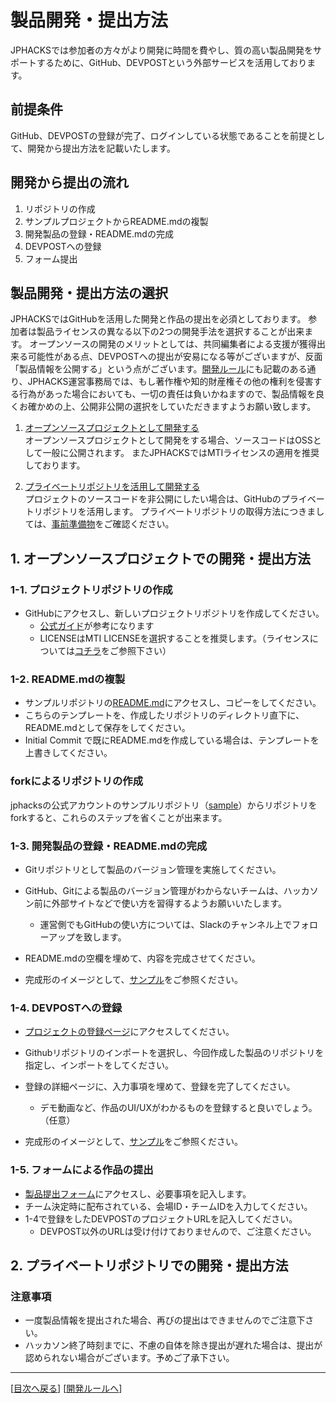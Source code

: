 # 製品開発・提出方法
JPHACKSでは参加者の方々がより開発に時間を費やし、質の高い製品開発をサポートするために、GitHub、DEVPOSTという外部サービスを活用しております。

## 前提条件
GitHub、DEVPOSTの登録が完了、ログインしている状態であることを前提として、開発から提出方法を記載いたします。

## 開発から提出の流れ

1. リポジトリの作成
2. サンプルプロジェクトからREADME.mdの複製
3. 開発製品の登録・README.mdの完成
4. DEVPOSTへの登録
5. フォーム提出

## 製品開発・提出方法の選択
JPHACKSではGitHubを活用した開発と作品の提出を必須としております。
参加者は製品ライセンスの異なる以下の2つの開発手法を選択することが出来ます。
オープンソースの開発のメリットとしては、共同編集者による支援が獲得出来る可能性がある点、DEVPOSTへの提出が安易になる等がございますが、反面「製品情報を公開する」という点がございます。[開発ルール](rule.md)にも記載のある通り、JPHACKS運営事務局では、もし著作権や知的財産権その他の権利を侵害する行為があった場合においても、一切の責任は負いかねますので、製品情報を良くお確かめの上、公開非公開の選択をしていただきますようお願い致します。

1. [オープンソースプロジェクトとして開発する](#section1)  
オープンソースプロジェクトとして開発をする場合、ソースコードはOSSとして一般に公開されます。
またJPHACKSではMTIライセンスの適用を推奨しております。

2. [プライベートリポジトリを活用して開発する](#section2)  
プロジェクトのソースコードを非公開にしたい場合は、GitHubのプライベートリポジトリを活用します。
プライベートリポジトリの取得方法につきましては、[事前準備物](tools.md)をご確認ください。

## <a name="section1">1. オープンソースプロジェクトでの開発・提出方法
### 1-1. プロジェクトリポジトリの作成
* GitHubにアクセスし、新しいプロジェクトリポジトリを作成してください。
  * [公式ガイド](https://guides.github.com/activities/hello-world/)が参考になります
  * LICENSEはMTI LICENSEを選択することを推奨します。（ライセンスについては[コチラ](https://help.github.com/articles/open-source-licensing/)をご参照下さい）

### 1-2. README.mdの複製
* サンプルリポジトリの[README.md](https://github.com/jphacks/sample/blame/master/README.md)にアクセスし、コピーをしてください。
* こちらのテンプレートを、作成したリポジトリのディレクトリ直下に、README.mdとして保存をしてください。
* Initial Commit で既にREADME.mdを作成している場合は、テンプレートを上書きしてください。

### forkによるリポジトリの作成
jphacksの公式アカウントのサンプルリポジトリ（[sample](https://github.com/jphacks/sample)）からリポジトリをforkすると、これらのステップを省くことが出来ます。

### 1-3. 開発製品の登録・README.mdの完成
* Gitリポジトリとして製品のバージョン管理を実施してください。
* GitHub、Gitによる製品のバージョン管理がわからないチームは、ハッカソン前に外部サイトなどで使い方を習得するようお願いいたします。
  * 運営側でもGitHubの使い方については、Slackのチャンネル上でフォローアップを致します。
* README.mdの空欄を埋めて、内容を完成させてください。

* 完成形のイメージとして、[サンプル](https://github.com/jphacks/sample/tree/tum-music)をご参照ください。

### 1-4. DEVPOSTへの登録
* [プロジェクトの登録ページ](http://devpost.com/software/)にアクセスしてください。
* Githubリポジトリのインポートを選択し、今回作成した製品のリポジトリを指定し、インポートをしてください。
* 登録の詳細ページに、入力事項を埋めて、登録を完了してください。
  * デモ動画など、作品のUI/UXがわかるものを登録すると良いでしょう。（任意）

* 完成形のイメージとして、[サンプル](http://devpost.com/software/tum-music)をご参照ください。

### 1-5. フォームによる作品の提出
* [製品提出フォーム](https://docs.google.com/forms/d/1NmH8tDSldl1b_q5QyhVPEB-rnnedVGIHF-5upFwe7Dc/viewform)にアクセスし、必要事項を記入します。
* チーム決定時に配布されている、会場ID・チームIDを入力してください。
* 1-4で登録をしたDEVPOSTのプロジェクトURLを記入してください。
  * DEVPOST以外のURLは受け付けておりませんので、ご注意ください。

## <a name="section2">2. プライベートリポジトリでの開発・提出方法



### 注意事項
* 一度製品情報を提出された場合、再びの提出はできませんのでご注意下さい。
* ハッカソン終了時刻までに、不慮の自体を除き提出が遅れた場合は、提出が認められない場合がございます。予めご了承下さい。

--------------
[[目次へ戻る](../README.md)] [[開発ルールへ](rule.md)]
